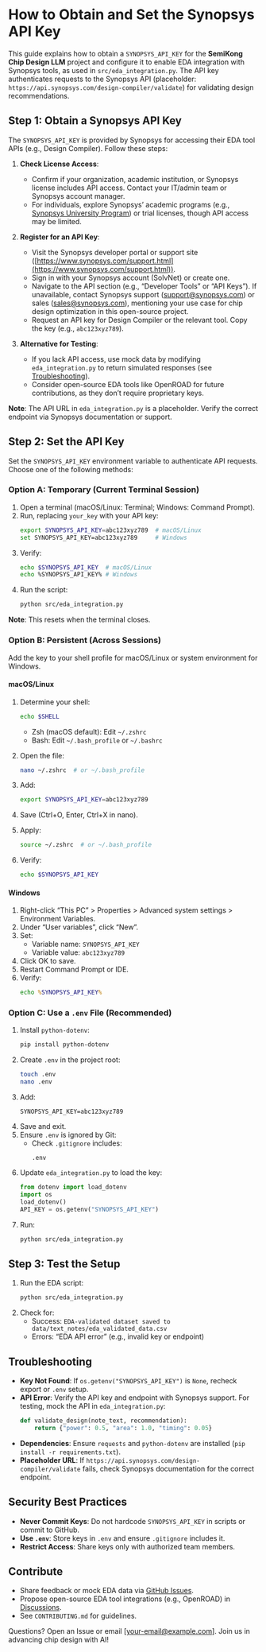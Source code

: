 # How to Obtain and Set the Synopsys API Key

This guide explains how to obtain a `SYNOPSYS_API_KEY` for the **SemiKong Chip Design LLM** project and configure it to enable EDA integration with Synopsys tools, as used in `src/eda_integration.py`. The API key authenticates requests to the Synopsys API (placeholder: `https://api.synopsys.com/design-compiler/validate`) for validating design recommendations.

## Step 1: Obtain a Synopsys API Key

The `SYNOPSYS_API_KEY` is provided by Synopsys for accessing their EDA tool APIs (e.g., Design Compiler). Follow these steps:

1. **Check License Access**:
   - Confirm if your organization, academic institution, or Synopsys license includes API access. Contact your IT/admin team or Synopsys account manager.
   - For individuals, explore Synopsys’ academic programs (e.g., [Synopsys University Program](https://www.synopsys.com/community/university-program.html)) or trial licenses, though API access may be limited.

2. **Register for an API Key**:
   - Visit the Synopsys developer portal or support site ([https://www.synopsys.com/support.html](https://www.synopsys.com/support.html)).
   - Sign in with your Synopsys account (SolvNet) or create one.
   - Navigate to the API section (e.g., “Developer Tools” or “API Keys”). If unavailable, contact Synopsys support ([support@synopsys.com](mailto:support@synopsys.com)) or sales ([sales@synopsys.com](mailto:sales@synopsys.com)), mentioning your use case for chip design optimization in this open-source project.
   - Request an API key for Design Compiler or the relevant tool. Copy the key (e.g., `abc123xyz789`).

3. **Alternative for Testing**:
   - If you lack API access, use mock data by modifying `eda_integration.py` to return simulated responses (see [Troubleshooting](#troubleshooting)).
   - Consider open-source EDA tools like OpenROAD for future contributions, as they don’t require proprietary keys.

**Note**: The API URL in `eda_integration.py` is a placeholder. Verify the correct endpoint via Synopsys documentation or support.

## Step 2: Set the API Key

Set the `SYNOPSYS_API_KEY` environment variable to authenticate API requests. Choose one of the following methods:

### Option A: Temporary (Current Terminal Session)

1. Open a terminal (macOS/Linux: Terminal; Windows: Command Prompt).
2. Run, replacing `your_key` with your API key:
   ```bash
   export SYNOPSYS_API_KEY=abc123xyz789  # macOS/Linux
   set SYNOPSYS_API_KEY=abc123xyz789     # Windows
   ```
3. Verify:
   ```bash
   echo $SYNOPSYS_API_KEY  # macOS/Linux
   echo %SYNOPSYS_API_KEY% # Windows
   ```
4. Run the script:
   ```bash
   python src/eda_integration.py
   ```

**Note**: This resets when the terminal closes.

### Option B: Persistent (Across Sessions)

Add the key to your shell profile for macOS/Linux or system environment for Windows.

#### macOS/Linux
1. Determine your shell:
   ```bash
   echo $SHELL
   ```
   - Zsh (macOS default): Edit `~/.zshrc`
   - Bash: Edit `~/.bash_profile` or `~/.bashrc`

2. Open the file:
   ```bash
   nano ~/.zshrc  # or ~/.bash_profile
   ```
3. Add:
   ```bash
   export SYNOPSYS_API_KEY=abc123xyz789
   ```
4. Save (Ctrl+O, Enter, Ctrl+X in nano).
5. Apply:
   ```bash
   source ~/.zshrc  # or ~/.bash_profile
   ```
6. Verify:
   ```bash
   echo $SYNOPSYS_API_KEY
   ```

#### Windows
1. Right-click “This PC” > Properties > Advanced system settings > Environment Variables.
2. Under “User variables”, click “New”.
3. Set:
   - Variable name: `SYNOPSYS_API_KEY`
   - Variable value: `abc123xyz789`
4. Click OK to save.
5. Restart Command Prompt or IDE.
6. Verify:
   ```cmd
   echo %SYNOPSYS_API_KEY%
   ```

### Option C: Use a `.env` File (Recommended)

1. Install `python-dotenv`:
   ```bash
   pip install python-dotenv
   ```
2. Create `.env` in the project root:
   ```bash
   touch .env
   nano .env
   ```
3. Add:
   ```
   SYNOPSYS_API_KEY=abc123xyz789
   ```
4. Save and exit.
5. Ensure `.env` is ignored by Git:
   - Check `.gitignore` includes:
     ```
     .env
     ```
6. Update `eda_integration.py` to load the key:
   ```python
   from dotenv import load_dotenv
   import os
   load_dotenv()
   API_KEY = os.getenv("SYNOPSYS_API_KEY")
   ```
7. Run:
   ```bash
   python src/eda_integration.py
   ```

## Step 3: Test the Setup

1. Run the EDA script:
   ```bash
   python src/eda_integration.py
   ```
2. Check for:
   - Success: `EDA-validated dataset saved to data/text_notes/eda_validated_data.csv`
   - Errors: “EDA API error” (e.g., invalid key or endpoint)

## Troubleshooting

- **Key Not Found**: If `os.getenv("SYNOPSYS_API_KEY")` is `None`, recheck export or `.env` setup.
- **API Error**: Verify the API key and endpoint with Synopsys support. For testing, mock the API in `eda_integration.py`:
  ```python
  def validate_design(note_text, recommendation):
      return {"power": 0.5, "area": 1.0, "timing": 0.05}
  ```
- **Dependencies**: Ensure `requests` and `python-dotenv` are installed (`pip install -r requirements.txt`).
- **Placeholder URL**: If `https://api.synopsys.com/design-compiler/validate` fails, check Synopsys documentation for the correct endpoint.

## Security Best Practices

- **Never Commit Keys**: Do not hardcode `SYNOPSYS_API_KEY` in scripts or commit to GitHub.
- **Use `.env`**: Store keys in `.env` and ensure `.gitignore` includes it.
- **Restrict Access**: Share keys only with authorized team members.

## Contribute

- Share feedback or mock EDA data via [GitHub Issues](https://github.com/egkhor/semikong-chip-design-llm/issues).
- Propose open-source EDA tool integrations (e.g., OpenROAD) in [Discussions](https://github.com/egkhor/semikong-chip-design-llm/discussions).
- See `CONTRIBUTING.md` for guidelines.

Questions? Open an Issue or email [your-email@example.com]. Join us in advancing chip design with AI!